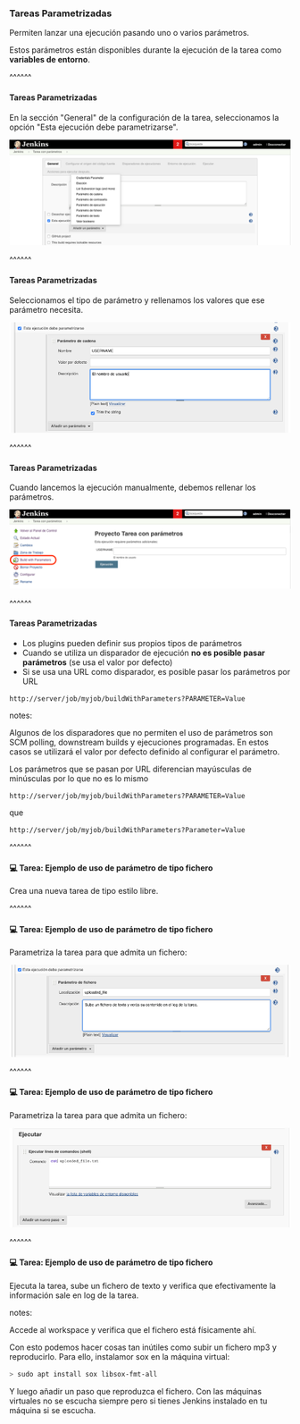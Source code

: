 ### Tareas Parametrizadas

Permiten lanzar una ejecución pasando uno o varios parámetros.

Estos parámetros están disponibles durante la ejecución de la tarea como **variables de entorno**.

^^^^^^

#### Tareas Parametrizadas

En la sección "General" de la configuración de la tarea, seleccionamos la opción "Esta ejecución debe parametrizarse".

<img src="/slides/images/es/0030/parameterized_build_1.png" alt="parameterized builds" class="r-stretch"><!-- .element: class="plain" -->


^^^^^^

#### Tareas Parametrizadas

Seleccionamos el tipo de parámetro y rellenamos los valores que ese parámetro necesita.

<img src="/slides/images/es/0030/parameterized_build_2.png" alt="parameterized builds" class="r-stretch"><!-- .element: class="plain" -->


^^^^^^

#### Tareas Parametrizadas

Cuando lancemos la ejecución manualmente, debemos rellenar los parámetros.

<img src="/slides/images/es/0030/parameterized_build_3.png" alt="parameterized builds" class="r-stretch"><!-- .element: class="plain" -->


^^^^^^

#### Tareas Parametrizadas

* Los plugins pueden definir sus propios tipos de parámetros
* Cuando se utiliza un disparador de ejecución **no es posible pasar parámetros** 
  (se usa el valor por defecto)
* Si se usa una URL como disparador, es posible pasar los parámetros por URL

```
http://server/job/myjob/buildWithParameters?PARAMETER=Value
```

notes:

Algunos de los disparadores que no permiten el uso de parámetros son SCM polling, downstream builds y ejecuciones programadas.
En estos casos se utilizará el valor por defecto definido al configurar el parámetro.

Los parámetros que se pasan por URL diferencian mayúsculas de minúsculas por lo que no 
es lo mismo

```
http://server/job/myjob/buildWithParameters?PARAMETER=Value
```

que

```
http://server/job/myjob/buildWithParameters?Parameter=Value
```

^^^^^^

#### 💻️ Tarea: Ejemplo de uso de parámetro de tipo fichero

Crea una nueva tarea de tipo estilo libre.

^^^^^^

#### 💻️ Tarea: Ejemplo de uso de parámetro de tipo fichero

Parametriza la tarea para que admita un fichero:

<img src="/slides/images/es/0030/parameterized_build_example_1_set_parameters.png" alt="parameterized_build_example_1_set_parameters" class="r-stretch">

^^^^^^

#### 💻️ Tarea: Ejemplo de uso de parámetro de tipo fichero

Parametriza la tarea para que admita un fichero:

<img src="/slides/images/es/0030/parameterized_build_example_1_build_step.png" alt="parameterized_build_example_1_build_step" class="r-stretch">

^^^^^^

#### 💻️ Tarea: Ejemplo de uso de parámetro de tipo fichero

Ejecuta la tarea, sube un fichero de texto y verifica que efectivamente la información sale en
log de la tarea.

notes:

Accede al workspace y verifica que el fichero está físicamente ahí.

Con esto podemos hacer cosas tan inútiles como subir un fichero mp3 y reproducirlo. Para ello,
instalamor sox en la máquina virtual:

```bash 
> sudo apt install sox libsox-fmt-all
```

Y luego añadir un paso que reproduzca el fichero. Con las máquinas virtuales
no se escucha siempre pero si tienes Jenkins instalado en tu máquina si se escucha.


